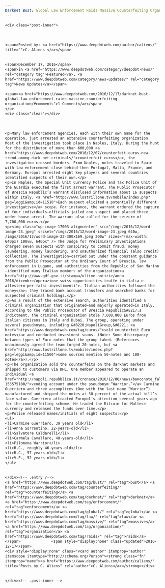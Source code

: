 ```yaml
---
Darknet Bust: Global Law Enforcement Raids Massive Counterfeiting Organization"
---
```

<article class="post-listing post-16969 post type-post status-publish format-standard has-post-thumbnail hentry  tag-bust tag-counterfeiting tag-global tag-law tag-massive tag-organization tag-raids">
    
    <div class="post-inner">
    
    
        
    <span>Posted by: <a href="https://www.deepdotweb.com/author/caliens/" title="">C. Aliens </a></span>
    
    
    <span>December 17, 2016</span>
    <span>in <a href="https://www.deepdotweb.com/category/deepdot-news/" rel="category tag">Featured</a>, <a href="https://www.deepdotweb.com/category/news-updates/" rel="category tag">News Updates</a></span>
    
    <span><a href="https://www.deepdotweb.com/2016/12/17/darknet-bust-global-law-enforcement-raids-massive-counterfeiting-organization/#comments">1 Comment</a></span>
    </p>
    <div class="clear"></div>
    
    
    
    <p>Many law enforcement agencies, each with their own name for the operation, just arrested an extensive counterfeiting organization. Most of the investigation took place in Naples, Italy. During the hunt for the distributor of more than 600,000 <a href="https://www.deepdotweb.com/2016/12/07/counterfeit-euros-new-trend-among-dark-net-criminals/">counterfeit euros</a>, the investigation crossed borders. From Naples, notes traveled to Spain—with law enforcement close behind—then Portugal, Malta, France, and Germany. Europol arrested eight key players and several countries identified suspects of their own.</p>
    <p>In Naples, the Special Unit Currency Police and Tax Police Unit of the Guardia executed the first arrest warrant. The Public Prosecutor of Brescia Republic’s warrant disclosed information about 16 suspects within Italy. <a href="http://www.lostrillone.tv/mobile/index.php?pag=leggi&amp;id=11510">Each suspect elicited a potentially different investigative</a> scope. For instance, the warrant ordered the capture of four individuals—officials jailed one suspect and placed three under house arrest. The warrant also called for the seizure of 7,700,000 euros.</p>
    <p><img class="wp-image-17003 aligncenter" src="/imgs/2016/12/word-image-23.jpeg" srcset="/imgs/2016/12/word-image-23.jpeg 640w, /imgs/2016/12/word-image-23-300x169.jpeg 300w" sizes="(max-width: 640px) 100vw, 640px" /> The Judge for Preliminary Investigations charged seven suspects with conspiracy to commit fraud, money laundering, money laundering, and unauthorized financial (also credit) collection. The investigation—carried out under the constant guidance from the Public Prosecutor at the Ordinary Court of Brescia, law enforcement in Lugano, and authorities from the Republic of San Marino—identified many Italian members of the organization<a href="http://www.gdf.gov.it/stampa/ultime-notizie/anno-2016/dicembre/operazione-swiss-opportunities-truffe-in-italia-e-allestero-per-falsi-investimenti">. Italian authorities followed the money</a>; they traced bank account transfers and searched banks for suspected criminal holdings.</p>
    <p>As a result of the extensive search, authorities identified a criminal organization that originated—and majorly operated—in Italy. According to the Public Prosecutor of Brescia Republic&#8217;s indictment, the criminal organization stole 7,600,000 Euros from Italian citizens in Italy and Dubai. The group, operating under several pseudonyms, including &#8220;NapoliGroup,&#8221; <a href="https://www.deepdotweb.com/tag/euros/">sold counterfeit Euro notes</a> and conducted investment scams. (Note: Some discrepancy between types of Euro notes that the group faked. (References unanimously agreed the team forged 20-notes, but <a href="http://www.lostrillone.tv/mobile/index.php?pag=leggi&amp;id=11500">some sources mention 50-notes and 100-notes</a>).</p>
    <p>The organization sold the counterfeits on the darknet markets and shipped to customers via DHL. One member appeared to operate an individual <a href="http://napoli.repubblica.it/cronaca/2016/12/06/news/banconote_false-153575180/">vending account under the pseudonym “Warrior.”</a> Carmine Guerriero and three accomplices (One with the last name “Warrior”) manufactured and shipped the notes at 30 percent of the actual bill’s face value. Guerriero attracted Europol’s attention several years ago for the counterfeiting scheme. He traded the Bitcoin for Maltese currency and released the funds over time.</p>
    <p>Police released names/initials of eight suspects:</p>
    <ul>
    <li>Carmine Guerriero, 30 years old</li>
    <li>Anna Sorrentino, 22-years-old</li>
    <li>Salvatore Caldarelli</li>
    <li>Carmela Cavallaro, 48-years-old</li>
    <li>Filomena Warrior</li>
    <li>R.C., roughly 46-years-old</li>
    <li>R.C., 57-years-old</li>
    <li>V.F., 52-years-old</li>
    </ul>
    
    
    </div><!-- .entry /-->
    <a href="https://www.deepdotweb.com/tag/bust/" rel="tag">bust</a> <a href="https://www.deepdotweb.com/tag/counterfeiting/" rel="tag">counterfeiting</a> <a href="https://www.deepdotweb.com/tag/darknet/" rel="tag">darknet</a> <a href="https://www.deepdotweb.com/tag/enforcement/" rel="tag">enforcement</a> <a href="https://www.deepdotweb.com/tag/global/" rel="tag">global</a> <a href="https://www.deepdotweb.com/tag/law/" rel="tag">law</a> <a href="https://www.deepdotweb.com/tag/massive/" rel="tag">massive</a> <a href="https://www.deepdotweb.com/tag/organization/" rel="tag">organization</a> <a href="https://www.deepdotweb.com/tag/raids/" rel="tag">raids</a></span>				<span style="display:none" class="updated">2016-12-17</span>
    <div style="display:none" class="vcard author" itemprop="author" itemscope itemtype="http://schema.org/Person"><strong class="fn" itemprop="name"><a href="https://www.deepdotweb.com/author/caliens/" title="Posts by C. Aliens" rel="author">C. Aliens</a></strong></div>
    
    
    </div><!-- .post-inner -->
</article><!-- .post-listing -->

